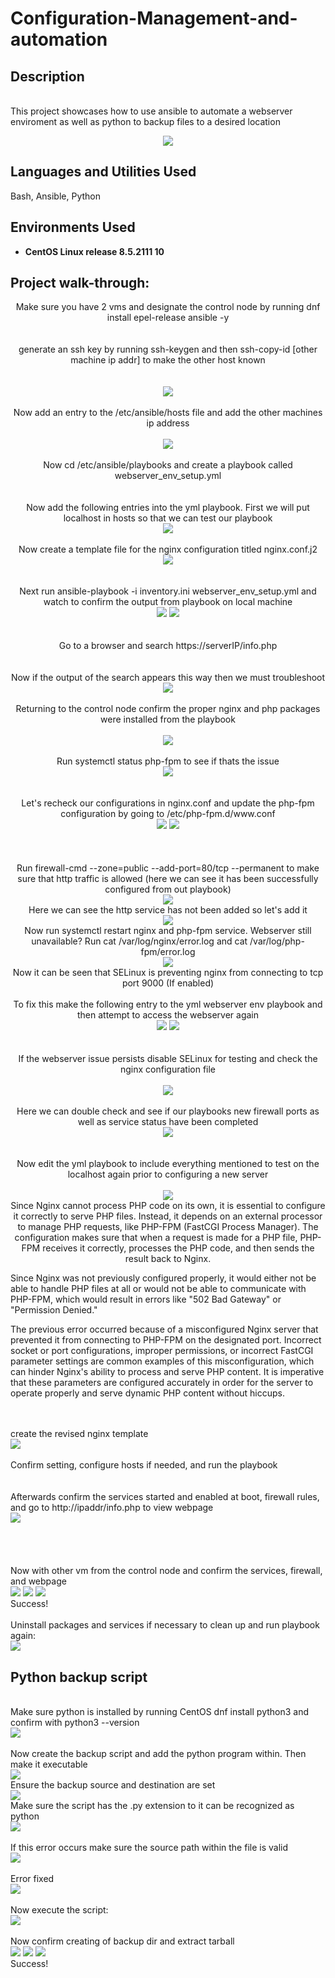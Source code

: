 # Configuration-Management-and-automation
<h2>Description</h2>
<br/> This project showcases how to use ansible to automate a webserver enviroment as well as python to backup files to a desired location
<br />
<p align="center">
<img src="https://github.com/user-attachments/assets/c6926a60-f791-4f8d-9b87-ae8f993733a3"/>

<h2>Languages and Utilities Used</h2>

Bash, Ansible, Python

<h2>Environments Used </h2>

- <b>CentOS Linux release 8.5.2111
 10</b>

<h2>Project walk-through:</h2>
<p align="center">
Make sure you have 2 vms and designate the control node by running dnf install epel-release ansible -y  <br/>
<br /> 
<br /> generate an ssh key by running ssh-keygen and then ssh-copy-id [other machine ip addr] to make the other host known <br />  
<br />
<br/>   
<img src="https://github.com/user-attachments/assets/a624c522-34d4-4ddf-9cf3-bc42628a9dc4"/>
<br />
<br /> Now add an entry to the /etc/ansible/hosts file and add the other machines ip address<br/>
 <br/>
<img src="https://github.com/user-attachments/assets/5dd8b48d-d972-46ce-91a4-104463e8f41e"/>
<br />
<br /> Now cd /etc/ansible/playbooks and create a playbook called webserver_env_setup.yml <br/> 
 <br/> 
 <br/> Now add the following entries into the yml playbook. First we will put localhost in hosts so that we can test our playbook <br/>
 <img src="https://github.com/user-attachments/assets/89ff43c1-f32b-4b6d-9e9f-051283b78320"/>
<br/>
 <br/> 
 Now create a template file for the nginx configuration titled nginx.conf.j2
 <br/>
 <img src="https://github.com/user-attachments/assets/3aed03e0-cb9a-4c3b-bf9f-3fa7bbefc313"/>
<br/>
<br/>
<br/> Next run ansible-playbook -i inventory.ini webserver_env_setup.yml and watch to confirm the output from playbook on local machine <br/>
<img src="https://github.com/user-attachments/assets/59e3ca83-0e0f-4366-96f5-ced539932fc1"/>
<img src="https://github.com/user-attachments/assets/fa759689-41ea-4579-8bc6-025c129592c6"/>
<br/>
<br/>
<br/> Go to a browser and search https://serverIP/info.php <br/> 
<br/> <br/> Now if the output of the search appears this way then we must troubleshoot <br/>
<img src="https://github.com/user-attachments/assets/85a3bb82-72bf-40d3-a0ac-7b7fb24eb525"/>
   <br/>
   <br/> Returning to the control node confirm the proper nginx and php packages were installed from the playbook <br/> 
   <br/>
 <img src="https://github.com/user-attachments/assets/5e6b30c4-5be1-4b33-ae64-ba57c250aefb"/>
   <br/>
 <br/> Run systemctl status php-fpm to see if thats the issue <br/>
 <img src="https://github.com/user-attachments/assets/e481d01a-3bbe-48cd-bc62-e44243504423"/> 
<br/> <br/> 
<br/> Let's recheck our configurations in nginx.conf and update the php-fpm configuration by going to /etc/php-fpm.d/www.conf<br/>
<img src="https://github.com/user-attachments/assets/b1a92ae2-51e9-430f-b299-8603d528c1e5"/>
 <img src="https://github.com/user-attachments/assets/29e1e224-4e66-4d12-9289-cc00d593c858"/>
   <br/>
   <br/>
   <br/><br/> Run firewall-cmd --zone=public --add-port=80/tcp --permanent to make sure that http traffic is allowed (here we can see it has been successfully configured from out playbook)<br/> 
 <img src="https://github.com/user-attachments/assets/3190a29b-7037-403d-913a-d34fc0102537"/>
  <br/> Here we can see the http service has not been added so let's add it <br/>
  <img src="https://github.com/user-attachments/assets/b04f3e26-635a-4e84-8ca5-b9cdc2f00110"/>
<br/> Now run systemctl restart nginx and php-fpm service. Webserver still unavailable? Run cat /var/log/nginx/error.log and cat /var/log/php-fpm/error.log <br/>
<img src="https://github.com/user-attachments/assets/d9818778-b475-4ab2-a012-bfe2c93c4545"/>
   <br/> Now it can be seen that SELinux is preventing nginx from connecting to tcp port 9000 (If enabled) <br/>
   <br/> To fix this make the following entry to the yml webserver env playbook and then attempt to access the webserver again <br/> 
 <img src="https://github.com/user-attachments/assets/b492d3d0-ee0f-4473-a170-0dbaa9d9327e" />
 <img src="https://github.com/user-attachments/assets/5c2b5b75-9535-4e0d-ad6a-7bfa73bd2638"/>
   <br/>
   <br/><br/> If the webserver issue persists disable SELinux for testing and check the nginx configuration file <br/> 
<br/>
<img src="https://github.com/user-attachments/assets/06a25df0-76e0-4532-ba8d-dc06baee3a17"/>
   <br/>
   <br/> Here we can double check and see if our playbooks new firewall ports as well as service status have been completed <br/> 
 <img src="https://github.com/user-attachments/assets/3458295a-d063-4a64-888d-ced3788670a3"/>
   <br/>
   <br/>
 <br/> Now edit the yml playbook to include everything mentioned to test on the localhost again prior to configuring a new server <br/> 
<br/>
<img src="https://github.com/user-attachments/assets/dd3089cc-e21e-4555-ac75-00ebdfccf7bc"/>
 <br/>Since Nginx cannot process PHP code on its own, it is essential to configure it correctly to serve PHP files. Instead, it depends on an external processor to manage PHP requests, like PHP-FPM (FastCGI Process Manager). The configuration makes sure that when a request is made for a PHP file, PHP-FPM receives it correctly, processes the PHP code, and then sends the result back to Nginx. 
 
 
 Since Nginx was not previously configured properly, it would either not be able to handle PHP files at all or would not be able to communicate with PHP-FPM, which would result in errors like "502 Bad Gateway" or "Permission Denied." 

The previous error occurred because of a misconfigured Nginx server that prevented it from connecting to PHP-FPM on the designated port. Incorrect socket or port configurations, improper permissions, or incorrect FastCGI parameter settings are common examples of this misconfiguration, which can hinder Nginx's ability to process and serve PHP content. It is imperative that these parameters are configured accurately in order for the server to operate properly and serve dynamic PHP content without hiccups. 
 
 <br/>
 <br/> create the revised nginx template <br/>
 <img src="https://github.com/user-attachments/assets/74fb58f6-f820-42ee-a43c-792e3ee77c20"/>
   <br/>
   <br/> Confirm setting, configure hosts if needed, and run the playbook <br/> 
   <br/>
 <br/>Afterwards confirm the services started and enabled at boot, firewall rules, and go to http://ipaddr/info.php to view webpage   <br/>
  <img src="https://github.com/user-attachments/assets/fa711b1e-889b-499b-8108-7d998a979ebf"/>
 <br/><br/>
 <br/> 
<br/>
 <br/> Now with other vm from the control node and confirm the services, firewall, and webpage <br/>
<img src="https://github.com/user-attachments/assets/cae3b2ba-5df0-42e4-9fc0-8c43b0b56810"/>
  <img src="https://github.com/user-attachments/assets/a8471e28-21f9-4af9-8f34-0a109d3bcea9"/>
  <img src="https://github.com/user-attachments/assets/cf1eb8e7-5fc5-43fd-b208-25f381a90849"/>
   <br/> Success! <br/>
   <br/> Uninstall packages and services if necessary to clean up and run playbook again: <br/>
 <img src="https://github.com/user-attachments/assets/240d1349-b252-4052-95e8-fe6049d9ea14"/>
   <br/>
   <h2>Python backup script</h2>
   <br/> Make sure python is installed by running CentOS dnf install python3 and confirm with python3 --version <br/>
   <img src="https://github.com/user-attachments/assets/91883576-4050-47fc-8c67-9e1401a1dc32"/>
   <br/>  
<br/>Now create the backup script and add the python program within. Then make it executable <br/>
<img src="https://github.com/user-attachments/assets/d8d37673-b287-4e0b-8ccd-64580a6b9023"/>
<br/> Ensure the backup source and destination are set <br/>
<img src="https://github.com/user-attachments/assets/4a20daaa-bf01-4837-b07b-311d92151919"/>
<br/> Make sure the script has the .py extension to it can be recognized as python <br/>
<img src="https://github.com/user-attachments/assets/315f7970-d710-4c7c-8a24-3c99bd9a2aa2"/>
   <br/>
   <br/> If this error occurs make sure the source path within the file is valid <br/>
   <img src="https://github.com/user-attachments/assets/61218627-6390-4fa3-9972-e5d6e1aa96b8"/>
   <br/>
   <br/> Error fixed  <br/> 
   <img src= "https://github.com/user-attachments/assets/94815c11-35e3-44d3-a09d-3bc51da66f41"/> 
   <br/> 
<br/> Now execute the script: <br/>
<img src="https://github.com/user-attachments/assets/6c53892a-1309-4ece-a6cb-f23ba24f41ec"/>
   <br/>
   <br/> Now confirm creating of backup dir and extract tarball <br/> 
   <img src="https://github.com/user-attachments/assets/88fde418-4fef-4b04-9e69-c3e4cd64ab71"/>
<img src="![image](https://github.com/user-attachments/assets/13faa71f-60cd-4f51-9964-af8f79ead6c8)
"/>
<img src="https://github.com/user-attachments/assets/00167be6-8d2b-45db-9c37-1d0bd621316e"/>
   <br/>Success! <br/>

